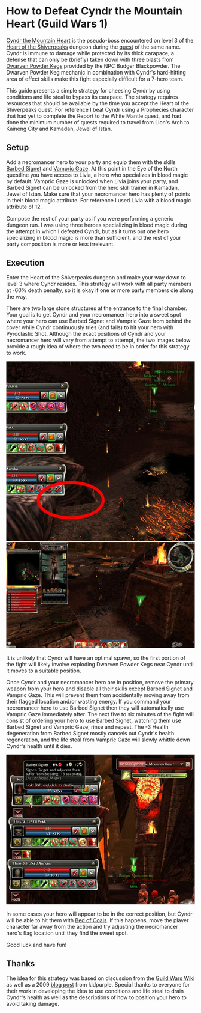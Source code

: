 How to Defeat Cyndr the Mountain Heart (Guild Wars 1)
=====================================================

[Cyndr the Mountain Heart](https://wiki.guildwars.com/wiki/Cyndr_the_Mountain_Heart)
is the pseudo-boss encountered on level 3 of the
[Heart of the Shiverpeaks](https://wiki.guildwars.com/wiki/Heart_of_the_Shiverpeaks)
dungeon during the
[quest](https://wiki.guildwars.com/wiki/Heart_of_the_Shiverpeaks_(quest))
of the same name.
Cyndr is immune to damage while protected by its thick carapace, a defense that
can only be (briefly) taken down with three blasts from
[Dwarven Powder Kegs](https://wiki.guildwars.com/wiki/Dwarven_Powder_Keg)
provided by the NPC Budger Blackpowder.
The Dwarven Powder Keg mechanic in combination with Cyndr's hard-hitting area of
effect skills make this fight especially difficult for a 7-hero team.

This guide presents a simple strategy for cheesing Cyndr by using conditions and
life steal to bypass its carapace.
The strategy requires resources that should be available by the time you accept
the Heart of the Shiverpeaks quest.
For reference I beat Cyndr using a Prophecies character that had yet to complete
the Report to the White Mantle quest, and had done the minimum number of quests
required to travel from Lion's Arch to Kaineng City and Kamadan, Jewel of Istan.

## Setup
Add a necromancer hero to your party and equip them with the skills
[Barbed Signet](https://wiki.guildwars.com/wiki/Barbed_Signet) and
[Vampric Gaze](https://wiki.guildwars.com/wiki/Vampiric_Gaze).
At this point in the Eye of the North questline you have access to Livia, a hero
who specializes in blood magic by default.
Vampric Gaze is unlocked when Livia joins your party, and Barbed Signet can be
unlocked from the hero skill trainer in Kamadan, Jewel of Istan.
Make sure that your necromancer hero has plenty of points in their blood magic
attribute.
For reference I used Livia with a blood magic attribute of 12.

Compose the rest of your party as if you were performing a generic dungeon run.
I was using three heroes specializing in blood magic during the attempt in which
I defeated Cyndr, but as it turns out one hero specializing in blood magic is
more than sufficient, and the rest of your party composition is more or less
irrelevant.

## Execution
Enter the Heart of the Shiverpeaks dungeon and make your way down to level 3
where Cyndr resides.
This strategy will work with all party members at -60% death penalty, so it is
okay if one or more party members die along the way.

There are two large stone structures at the entrance to the final chamber.
Your goal is to get Cyndr and your necromancer hero into a sweet spot where
your hero can use Barbed Signet and Vampric Gaze from behind the cover while
Cyndr continuously tries (and fails) to hit your hero with Pyroclastic Shot.
Although the exact positions of Cyndr and your necromancer hero will vary from
attempt to attempt, the two images below provide a rough idea of where the two
need to be in order for this strategy to work.

<img src="wip-gw1-cyndr-the-mountain-heart/cynder-the-mountain-heart-location.jpg">

<img src="wip-gw1-cyndr-the-mountain-heart/hero-flag-location.jpg">

It is unlikely that Cyndr will have an optimal spawn, so the first
portion of the fight will likely involve exploding Dwarven Powder Kegs near
Cyndr until it moves to a suitable position.

Once Cyndr and your necromancer hero are in position, remove the primary weapon
from your hero and disable all their skills except Barbed Signet and Vampric
Gaze.
This will prevent them from accidentally moving away from their flagged location
and/or wasting energy.
If you command your necromancer hero to use Barbed Signet then they will
automatically use Vampric Gaze immediately after.
The next five to six minutes of the fight will consist of ordering your hero to
use Barbed Signet, watching them use Barbed Signet and Vampric Gaze, rinse and
repeat.
The -3 Health degeneration from Barbed Signet mostly cancels out Cyndr's health
regeneration, and the life steal from Vampric Gaze will slowly whittle down
Cyndr's health until it dies.

<img src="wip-gw1-cyndr-the-mountain-heart/hero-using-skills.jpg">

In some cases your hero will appear to be in the correct position, but Cyndr
will be able to hit them with
[Bed of Coals](https://wiki.guildwars.com/wiki/Bed_of_Coals).
If this happens, move the player character far away from the action and try
adjusting the necromancer hero's flag location until they find the sweet spot.

Good luck and have fun!

## Thanks

The idea for this strategy was based on discussion from the
[Guild Wars Wiki](https://wiki.guildwars.com/wiki/Talk:Cyndr_the_Mountain_Heart)
as well as a 2009
[blog post](https://kp99.wordpress.com/2009/03/10/how-to-kill-cyndr-the-mountain-heart/)
from kidpurple.
Special thanks to everyone for their work in developing the idea to use
conditions and life steal to drain Cyndr's health as well as the
descriptions of how to position your hero to avoid taking damage.
